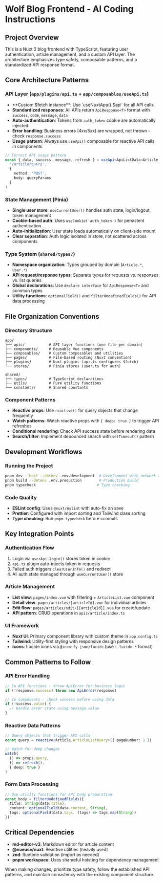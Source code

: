 # Wolf Blog Frontend - AI Coding Instructions

## Project Overview

This is a Nuxt 3 blog frontend with TypeScript, featuring user authentication, article management, and a custom API layer. The architecture emphasizes type safety, composable patterns, and a standardized API response format.

## Core Architecture Patterns

### API Layer (`app/plugins/api.ts` + `app/composables/useApi.ts`)

- **Custom $fetch instance**: Use `useNuxtApp().$api` for all API calls
- **Standardized responses**: All APIs return `ApiResponse<T>` format with `success`, `code`, `message`, `data`
- **Auto-authentication**: Tokens from `auth_token` cookie are automatically injected
- **Error handling**: Business errors (4xx/5xx) are wrapped, not thrown - check `response.success`
- **Usage pattern**: Always use `useApi()` composable for reactive API calls in components

```typescript
// Correct API usage pattern
const { data, success, message, refresh } = useApi<ApiListData<Article.ArticleInfo>>(
  '/article/query',
  {
    method: 'POST',
    body: queryParams
  }
)
```

### State Management (Pinia)

- **Single user store**: `useCurrentUser()` handles auth state, login/logout, token management
- **Cookie-based auth**: Uses `useCookie('auth_token')` for persistent authentication
- **Auto-initialization**: User state loads automatically on client-side mount
- **Clear separation**: Auth logic isolated in store, not scattered across components

### Type System (`shared/types/`)

- **Namespace organization**: Types grouped by domain (`Article.*`, `User.*`)
- **API request/response types**: Separate types for requests vs. responses vs. list queries
- **Global declarations**: Use `declare interface` for `ApiResponse<T>` and common types
- **Utility functions**: `optionalField()` and `filterUndefinedFields()` for API data processing

## File Organization Conventions

### Directory Structure

```
app/
├── apis/           # API layer functions (one file per domain)
├── components/     # Reusable Vue components
├── composables/    # Custom composables and utilities
├── pages/          # File-based routing (Nuxt convention)
├── plugins/        # Nuxt plugins (api.ts configures $fetch)
└── stores/         # Pinia stores (user.ts for auth)

shared/
├── types/          # TypeScript declarations
├── utils/          # Pure utility functions
└── constants/      # Shared constants
```

### Component Patterns

- **Reactive props**: Use `reactive()` for query objects that change frequently
- **Watch patterns**: Watch reactive props with `{ deep: true }` to trigger API refreshes
- **Conditional rendering**: Check API success state before rendering data
- **Search/filter**: Implement debounced search with `setTimeout()` pattern

## Development Workflows

### Running the Project

```bash
pnpm dev --host --dotenv .env.development  # Development with network access
pnpm build --dotenv .env.production        # Production build
pnpm typecheck                            # Type checking
```

### Code Quality

- **ESLint config**: Uses `@nuxt/eslint` with auto-fix on save
- **Prettier**: Configured with import sorting and Tailwind class sorting
- **Type checking**: Run `pnpm typecheck` before commits

## Key Integration Points

### Authentication Flow

1. Login via `userApi.login()` stores token in cookie
2. `api.ts` plugin auto-injects token in requests
3. Failed auth triggers `clearUserInfo()` and redirect
4. All auth state managed through `useCurrentUser()` store

### Article Management

- **List view**: `pages/index.vue` with filtering + `ArticleList.vue` component
- **Detail view**: `pages/articles/[articleId].vue` for individual articles
- **Edit flow**: `pages/articles/edit/[[articleId]].vue` for create/update
- **API pattern**: CRUD operations in `apis/article/index.ts`

### UI Framework

- **Nuxt UI**: Primary component library with custom theme in `app.config.ts`
- **Tailwind**: Utility-first styling with responsive design patterns
- **Icons**: Lucide icons via `@iconify-json/lucide` (use `i-lucide-*` format)

## Common Patterns to Follow

### API Error Handling

```typescript
// In API functions - throw ApiError for business logic
if (!response.success) throw new ApiError(response)

// In components - check success before using data
if (!success.value) {
  // Handle error state using message.value
}
```

### Reactive Data Patterns

```typescript
// Query objects that trigger API calls
const query = reactive<Article.ArticleListQuery>({ pageNumber: 1 })

// Watch for deep changes
watch(
  () => props.query,
  () => refresh(),
  { deep: true }
)
```

### Form Data Processing

```typescript
// Use utility functions for API body preparation
const body = filterUndefinedFields({
  title: String(data.title),
  content: optionalField(data.content, String),
  tags: optionalField(data.tags, (tags) => tags.map(String))
})
```

## Critical Dependencies

- **md-editor-v3**: Markdown editor for article content
- **@vueuse/nuxt**: Reactive utilities (heavily used)
- **zod**: Runtime validation (import as needed)
- **pnpm workspace**: Uses shameful hoisting for dependency management

When making changes, prioritize type safety, follow the established API patterns, and maintain consistency with the existing component structure.
